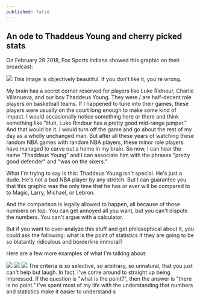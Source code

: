 ```yaml
---
published: false
---
```

## An ode to Thaddeus Young and cherry picked stats

On February 28 2018, Fox Sports Indiana showed this graphic on their broadcast:

![](https://pbs.twimg.com/media/DXKfoLeVoAAp3mD?format=jpg&name=large)
This image is objectively beautiful. If you don't like it, you're wrong.

My brain has a secret corner reserved for players like Luke Ridnour, Charlie Villanueva, and our boy Thaddeus Young. They were / are half-decent role players on basketball teams. If I happened to tune into their games, these players were usually on the court long enough to make some kind of impact. I would occasionally notice something here or there and think something like "Huh, Luke Rindour has a pretty good mid-range jumper." And that would be it. I would turn off the game and go about the rest of my day as a wholly unchanged man. But after all these years of watching these random NBA games with random NBA players, these minor role players have managed to carve out a home in my brain. So now, I can hear the name "Thaddeus Young" and I can associate him with the phrases "pretty good defender" and "was on the sixers."

What I'm trying to say is this: Thaddeus Young isn't special. He's just a dude. He's not a bad NBA player by any stretch. But I can guarantee you that this graphic was the only time that he has or ever will be compared to to Magic, Larry, Michael, or Lebron. 

And the comparison is legally allowed to happen, all because of those numbers on top. You can get annoyed all you want, but you can't dispute the numbers. You can't argue with a calculator.

But if you want to over-analyze this stuff and get philosophical about it, you could ask the following: what is the point of statistics if they are going to be so blatantly ridiculous and borderline immoral? 

Here are a few more examples of what I'm talking about:

![](https://i.imgur.com/YjBAJdQ.png)
![](https://external-preview.redd.it/2wg4QnJ5QIhO8z0selOMdwx_8fWcLA2sEcjozc5l1EA.png?width=960&crop=smart&auto=webp&s=362d7e75e99ee9d8b5256cad41add8555102bbc5)
![](https://i.imgur.com/85F0Smy.png)
The criteria is so selective, so arbitrary, so unnatural, that you just can't help but laugh. In fact, I've come around to straight up being impressed. If the question is "what is the point?", then the answer is "there is no point." I've spent most of my life with the understanding that numbers and statistics make it easier to understand s
<!--stackedit_data:
eyJoaXN0b3J5IjpbLTEyOTc4Njg4MjAsLTU5Njk1OTk0NiwtND
ExMTgyMjUyLDY4OTA5NjYyNSwtMTMxMTA4NTE2NSwtMTczOTk2
MTEwNCwtMTI1NzA0MjgsOTUzMzkwODMwLC0yMTIyNjg0MzA0LD
E3MDczNzEzNTYsMTM1ODIyNDk0OSwxMTEwODMwNDk5XX0=
-->